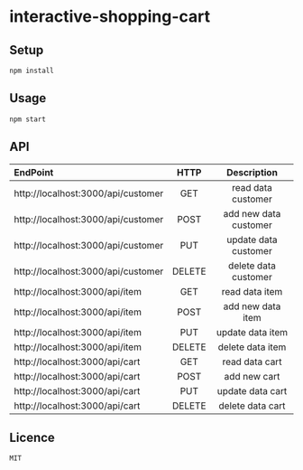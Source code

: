# interactive-shopping-cart

## Setup

```
npm install
```

## Usage

```
npm start
```

## API

| EndPoint       | HTTP          | Description  |
| :-------------|:-------------:| :-----:|
| http://localhost:3000/api/customer   | GET      |   read data customer |
| http://localhost:3000/api/customer   | POST     |   add new data customer |
| http://localhost:3000/api/customer   | PUT      |   update data customer |
| http://localhost:3000/api/customer   | DELETE   |   delete data customer |
| http://localhost:3000/api/item       | GET      |   read data item  |
| http://localhost:3000/api/item       | POST     |   add new data item |
| http://localhost:3000/api/item       | PUT      |   update data item |
| http://localhost:3000/api/item       | DELETE   |   delete data item |
| http://localhost:3000/api/cart       | GET      |   read data cart |
| http://localhost:3000/api/cart       | POST     |   add new cart |
| http://localhost:3000/api/cart       | PUT      |   update data cart |
| http://localhost:3000/api/cart       | DELETE   |   delete data cart |

## Licence
```
MIT
```
